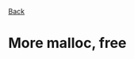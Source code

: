 <a href = "https://github.com/Gtindi/alx-low_level_programming">Back</a>
<h1> More malloc, free </h1>
